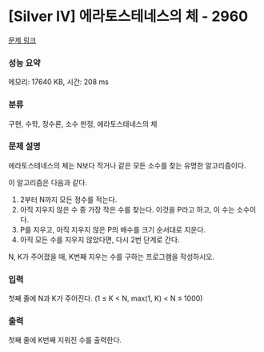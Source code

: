 # [Silver IV] 에라토스테네스의 체 - 2960 

[문제 링크](https://www.acmicpc.net/problem/2960) 

### 성능 요약

메모리: 17640 KB, 시간: 208 ms

### 분류

구현, 수학, 정수론, 소수 판정, 에라토스테네스의 체

### 문제 설명

<p>에라토스테네스의 체는 N보다 작거나 같은 모든 소수를 찾는 유명한 알고리즘이다.</p>

<p>이 알고리즘은 다음과 같다.</p>

<ol>
	<li>2부터 N까지 모든 정수를 적는다.</li>
	<li>아직 지우지 않은 수 중 가장 작은 수를 찾는다. 이것을 P라고 하고, 이 수는 소수이다.</li>
	<li>P를 지우고, 아직 지우지 않은 P의 배수를 크기 순서대로 지운다.</li>
	<li>아직 모든 수를 지우지 않았다면, 다시 2번 단계로 간다.</li>
</ol>

<p>N, K가 주어졌을 때, K번째 지우는 수를 구하는 프로그램을 작성하시오.</p>

### 입력 

 <p>첫째 줄에 N과 K가 주어진다. (1 ≤ K < N, max(1, K) < N ≤ 1000)</p>

### 출력 

 <p>첫째 줄에 K번째 지워진 수를 출력한다.</p>

